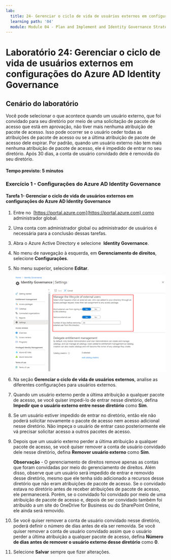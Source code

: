 ```yaml
---
lab:
  title: 24- Gerenciar o ciclo de vida de usuários externos em configurações do Azure AD Identity Governance
  learning path: '04'
  module: Module 04 - Plan and Implement and Identity Governance Strategy
---
```


# Laboratório 24: Gerenciar o ciclo de vida de usuários externos em configurações do Azure AD Identity Governance  

## Cenário do laboratório

Você pode selecionar o que acontece quando um usuário externo, que foi convidado para seu diretório por meio de uma solicitação de pacote de acesso que está em aprovação, não tiver mais nenhuma atribuição de pacote de acesso. Isso pode ocorrer se o usuário ceder todas as atribuições de pacote de acesso ou se a última atribuição de pacote de acesso dele expirar. Por padrão, quando um usuário externo não tem mais nenhuma atribuição de pacote de acesso, ele é impedido de entrar no seu diretório. Após 30 dias, a conta de usuário convidado dele é removida do seu diretório.

#### Tempo previsto: 5 minutos

### Exercício 1 - Configurações do Azure AD Identity Governance

#### Tarefa 1- Gerenciar o ciclo de vida de usuários externos em configurações do Azure AD Identity Governance

1. Entre no  [https://portal.azure.com](https://portal.azure.com) como administrador global.

2. Uma conta com administrador global ou administrador de usuários é necessária para a conclusão dessas tarefas.

3. Abra o Azure Active Directory e selecione  **Identity Governance**.

4. No menu de navegação à esquerda, em **Gerenciamento de direitos**, selecione **Configurações**.

5. No menu superior, selecione **Editar**.

    ![Imagem da tela exibindo a página de configurações de governança de identidade com a opção de gerenciar o ciclo de vida de usuários externos realçada.](./media/lp4-mod1-manage-lifcycle-of-ext-users.png)

6. Na seção **Gerenciar o ciclo de vida de usuários externos**, analise as diferentes configurações para usuários externos.

7. Quando um usuário externo perde a última atribuição a qualquer pacote de acesso, se você quiser impedi-lo de entrar nesse diretório, defina **Impedir que o usuário externo entre nesse diretório** como **Sim**.

8. Se um usuário estiver impedido de entrar no diretório, então ele não poderá solicitar novamente o pacote de acesso nem acesso adicional nesse diretório. Não impeça o usuário de entrar caso posteriormente ele vá precisar solicitar acesso a outros pacotes de acesso.

9. Depois que um usuário externo perder a última atribuição a qualquer pacote de acesso, se você quiser remover a conta de usuário convidado dele nesse diretório, defina **Remover usuário externo** como **Sim**.

    **Observação** - O gerenciamento de direitos remove apenas as contas que foram convidadas por meio do gerenciamento de direitos. Além disso, observe que um usuário será impedido de entrar e removido desse diretório, mesmo que ele tenha sido adicionado a recursos desse diretório que não eram atribuições de pacote de acesso. Se o convidado estava no diretório antes de receber atribuições de pacote de acesso, ele permanecerá. Porém, se o convidado foi convidado por meio de uma atribuição de pacote de acesso e, depois de ser convidado também foi atribuído a um site do OneDrive for Business ou do SharePoint Online, ele ainda será removido.

10. Se você quiser remover a conta de usuário convidado nesse diretório, poderá definir o número de dias antes de ela ser removida. Se você quiser remover a conta de usuário convidado assim que o usuário perder a última atribuição a qualquer pacote de acesso, defina **Número de dias antes de remover o usuário externo desse diretório** como **0**.

11. Selecione **Salvar** sempre que fizer alterações.

